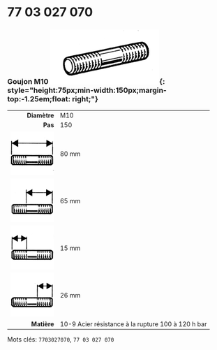 # 77 03 027 070

### Goujon M10 ![](../assets/images/parts/stud.png){: style="height:75px;min-width:150px;margin-top:-1.25em;float: right;"}

|   |   |
|---:|---|
**Diamètre** | M10
**Pas** | 150
![](../assets/images/stud_total.png) | 80 mm
![](../assets/images/stud_total_right.png) | 65 mm
![](../assets/images/stud_left.png) | 15 mm
![](../assets/images/stud_right.png) | 26 mm
**Matière** | 10-9 Acier résistance à la rupture 100 à 120 h bar

Mots clés: `7703027070`, `77 03 027 070`
